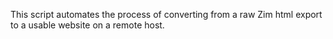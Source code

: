 This script automates the process of converting from a raw Zim html export to a usable website on a remote host.
